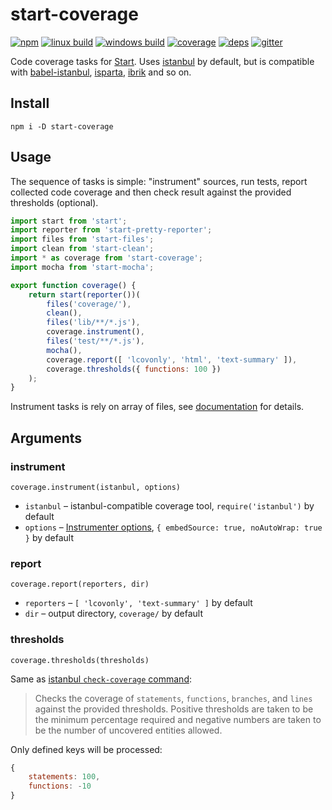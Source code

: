 # start-coverage

[![npm](https://img.shields.io/npm/v/start-coverage.svg?style=flat-square)](https://www.npmjs.com/package/start-coverage)
[![linux build](https://img.shields.io/travis/start-runner/coverage.svg?label=linux&style=flat-square)](https://travis-ci.org/start-runner/coverage)
[![windows build](https://img.shields.io/appveyor/ci/start-runner/coverage.svg?label=windows&style=flat-square)](https://ci.appveyor.com/project/start-runner/coverage)
[![coverage](https://img.shields.io/codecov/c/github/start-runner/coverage.svg?style=flat-square)](https://codecov.io/github/start-runner/coverage)
[![deps](https://img.shields.io/gemnasium/start-runner/coverage.svg?style=flat-square)](https://gemnasium.com/start-runner/coverage)
[![gitter](https://img.shields.io/badge/gitter-join_chat_%E2%86%92-00d06f.svg?style=flat-square)](https://gitter.im/start-runner/start)

Code coverage tasks for [Start](https://github.com/start-runner/start). Uses [istanbul](https://github.com/gotwarlost/istanbul) by default, but is compatible with [babel-istanbul](https://github.com/ambitioninc/babel-istanbul), [isparta](https://github.com/douglasduteil/isparta), [ibrik](https://github.com/Constellation/ibrik) and so on.

## Install

```
npm i -D start-coverage
```

## Usage

The sequence of tasks is simple: "instrument" sources, run tests, report collected code coverage and then check result against the provided thresholds (optional).

```js
import start from 'start';
import reporter from 'start-pretty-reporter';
import files from 'start-files';
import clean from 'start-clean';
import * as coverage from 'start-coverage';
import mocha from 'start-mocha';

export function coverage() {
    return start(reporter())(
        files('coverage/'),
        clean(),
        files('lib/**/*.js'),
        coverage.instrument(),
        files('test/**/*.js'),
        mocha(),
        coverage.report([ 'lcovonly', 'html', 'text-summary' ]),
        coverage.thresholds({ functions: 100 })
    );
}
```

Instrument tasks is rely on array of files, see [documentation](https://github.com/start-runner/start#readme) for details.

## Arguments

### instrument

`coverage.instrument(istanbul, options)`

* `istanbul` – istanbul-compatible coverage tool, `require('istanbul')` by default
* `options` – [Instrumenter options](https://gotwarlost.github.io/istanbul/public/apidocs/classes/Instrumenter.html#method_Instrumenter), `{ embedSource: true, noAutoWrap: true }` by default

### report

`coverage.report(reporters, dir)`

* `reporters` – `[ 'lcovonly', 'text-summary' ]` by default
* `dir` – output directory, `coverage/` by default

### thresholds

`coverage.thresholds(thresholds)`

Same as [istanbul `check-coverage` command](https://github.com/gotwarlost/istanbul#the-check-coverage-command):

> Checks the coverage of `statements`, `functions`, `branches`, and `lines` against the provided thresholds. Positive thresholds are taken to be the minimum percentage required and negative numbers are taken to be the number of uncovered entities allowed.

Only defined keys will be processed:

```js
{
    statements: 100,
    functions: -10
}
```
